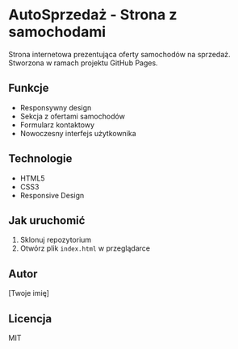# AutoSprzedaż - Strona z samochodami

Strona internetowa prezentująca oferty samochodów na sprzedaż. Stworzona w ramach projektu GitHub Pages.

## Funkcje

- Responsywny design
- Sekcja z ofertami samochodów
- Formularz kontaktowy
- Nowoczesny interfejs użytkownika

## Technologie

- HTML5
- CSS3
- Responsive Design

## Jak uruchomić

1. Sklonuj repozytorium
2. Otwórz plik `index.html` w przeglądarce

## Autor

[Twoje imię]

## Licencja

MIT
